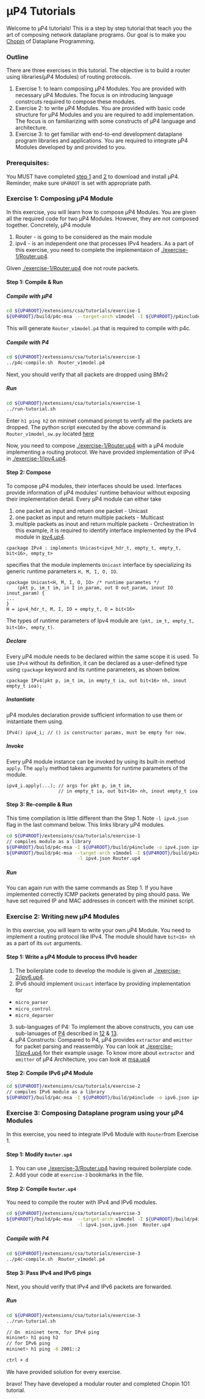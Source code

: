 # μP4 Tutorials

Welcome to μP4 tutorials! This is a step by step tutorial that teach you the 
art of composing network dataplane programs. Our goal is to make you [Chopin](https://en.wikipedia.org/wiki/Fr%C3%A9d%C3%A9ric_Chopin) 
of Dataplane Programming.

### Outline
There are three exercises in this tutorial. The objective is to build a router
using libraries(μP4 Modules) of routing protocols. 
1. Exercise 1: to learn composiing μP4 Modules. You are provided with 
   necessary μP4 Modules. The focus is on introducing language constrcuts 
   required to compose these modules.
2. Exercise 2: to write μP4 Modules. You are provided with basic code structure
   for μP4 Modules and you are required to add implementation. The focus is on
   familiarizing with some constructs of μP4 language and architecture.
3. Exercise 3: to get familiar with end-to-end development dataplane program
   libraries and applications. You are required to integrate μP4 Modules
   developed by and provided to you.

### Prerequisites: 
You MUST have completed [step 1](https://github.com/cornell-netlab/MicroP4#1-install-dependencies-and-download-%CE%BCp4) 
and [2](https://github.com/cornell-netlab/MicroP4#2-install) to download and install μP4.
Reminder, make sure `UP4ROOT` is set with appropriate path.

### Exercise 1: Composing μP4 Module
In this exercise, you will learn how to compose μP4 Modules. You are given all 
the required code for two μP4 Modules. However, they are not composed together. 
Concretely, μP4 module
1. Router - is going to be considered as the main module
2. ipv4 - is an independent one that processes IPv4 headers. 
As a part of this exercise, you need to complete the implementaion of [./exercise-1/Router.up4](https://github.com/cornell-netlab/MicroP4/blob/master/extensions/csa/tutorials/exercise-1/Router.up4).

Given [./exercise-1/Router.up4](https://github.com/cornell-netlab/MicroP4/blob/master/extensions/csa/tutorials/exercise-1/Router.up4) doe not route packets.
#### Step 1: Compile & Run
##### Compile with μP4
```bash
cd ${UP4ROOT}/extensions/csa/tutorials/exercise-1
${UP4ROOT}/build/p4c-msa  --target-arch v1model -I ${UP4ROOT}/p4include Router.up4
```
This will generate `Router_v1model.p4` that is required to compile with p4c.
##### Compile with P4
```bash
cd ${UP4ROOT}/extensions/csa/tutorials/exercise-1
../p4c-compile.sh  Router_v1model.p4
```
Next, you should verify that all packets are dropped using BMv2
##### Run
```bash
cd ${UP4ROOT}/extensions/csa/tutorials/exercise-1
../run-tutorial.sh
```
Enter `h1 ping h2` on mininet command prompt to verify all the packets are dropped.
The python script executed by the above command is `Router_v1model_sw.py` located 
[here](https://github.com/hksoni/behavioral-model/blob/b1647b16dee94db24dcef33cc31da844499be782/mininet/tutorials/Router_v1model_sw.py)

Now, you need to compose [./exercise-1/Router.up4](https://github.com/cornell-netlab/MicroP4/blob/master/extensions/csa/tutorials/exercise-1/Router.up4) with a
μP4 module implementing a routing protocol. We have provided implementation of IPv4
in [./exercise-1/ipv4.up4](https://github.com/cornell-netlab/MicroP4/blob/master/extensions/csa/tutorials/exercise-1/ipv4.up4). 

#### Step 2: Compose
To compose μP4 modules, their interfaces should be used. Interfaces provide 
information of μP4 modules' runtime behaviour without exposing their 
implementation detail. Every μP4 module can either take 
1. one packet as input and retuen one packet - Unicast
2. one packet as input and return multiple packets - Multicast
3. multiple packets as inout and return multiple packets - Orchestration
In this example, it is required to identify interface implemented by the 
IPv4 module in [ipv4.up4](https://github.com/cornell-netlab/MicroP4/blob/master/extensions/csa/tutorials/exercise-1/ipv4.up4).
```
cpackage IPv4 : implements Unicast<ipv4_hdr_t, empty_t, empty_t, bit<16>, empty_t>
```
specifies that the module implements `Unicast` interface by specializing its 
generic runtime parameters `H, M, I, O, IO`.
```
cpackage Unicast<H, M, I, O, IO> /* runtime parametes */
    (pkt p, im_t im, in I in_param, out O out_param, inout IO inout_param) {
...
}
H = ipv4_hdr_t, M, I, IO = empty_t, O = bit<16>
```
The types of runtime parameters of Ipv4 module are 
`(pkt, im_t, empty_t, bit<16>, empty_t)`.

##### Declare
Every μP4 module needs to be declared within the same scope it is used. To use 
`IPv4` without its definition, it can be declared as a user-defined type using 
`cpackage` keyword and its runtime parameters, as shown below.
```
cpackage IPv4(pkt p, im_t im, in empty_t ia, out bit<16> nh, inout empty_t ioa);
```
##### Instantiate
μP4 modules declaration provide sufficient information to use them or 
instantiate them using.
```P4
IPv4() ipv4_i; // () is constructor params, must be empty for now.
```
##### Invoke
Every μP4 module instance can be invoked by using its built-in method `apply`.
The `apply` method takes arguments for runtime parameters of the module.
```P4
ipv4_i.apply(...); // args for pkt p, im_t im, 
                   // in empty_t ia, out bit<16> nh, inout empty_t ioa
```

#### Step 3: Re-compile & Run
This time compilation is little different than the Step 1.
Note `-l ipv4.json` flag in the last command below. This links library 
μP4 modules.
```bash
cd ${UP4ROOT}/extensions/csa/tutorials/exercise-1
// compiles module as a library
${UP4ROOT}/build/p4c-msa -I ${UP4ROOT}/build/p4include -o ipv4.json ipv4.up4 
${UP4ROOT}/build/p4c-msa --target-arch v1model -I ${UP4ROOT}/build/p4include \
                          -l ipv4.json Router.up4
```
##### Run
You can again run with the same commands as Step 1.
If you have implemented correctly ICMP packets generated by ping should pass.
We have set required IP and MAC addresses in concert with the mininet script.

### Exercise 2: Writing new μP4 Modules
In this exercise, you will learn to write your own μP4 Module. You need to 
implement a routing protocol like IPv4. The module should have `bit<16> nh` as 
a part of its `out` arguments. 
#### Step 1: Write a μP4 Module to process IPv6 header
1. The boilerplate code to develop the module is given at [./exercise-2/ipv6.up4](https://github.com/cornell-netlab/MicroP4/tree/master/extensions/csa/tutorials/exercise-2).
2. IPv6 should implement `Unicast` interface by providing implementation for 
  * `micro_parser`
  * `micro_control`
  * `micro_deparser`
3. sub-languages of P4: To implement the above constructs, you can use 
sub-lanuages of [P4](https://p4.org/p4-spec/docs/P4-16-v1.2.1.html) described in 
[12](https://p4.org/p4-spec/docs/P4-16-v1.2.1.html#sec-packet-parsing) & [13](https://p4.org/p4-spec/docs/P4-16-v1.2.1.html#sec-control).
4. μP4 Constructs:  Compared to P4, μP4 provides `extractor` and `emitter` for
packet parsing and reassembly. You can look at [./exercise-1/ipv4.up4](https://github.com/cornell-netlab/MicroP4/blob/master/extensions/csa/tutorials/exercise-1/ipv4.up4) 
for their example usage. To know more about `extractor` and `emitter` of 
μP4 Architecture, you can look at [msa.up4](https://github.com/cornell-netlab/MicroP4/blob/master/extensions/csa/p4include/msa.up4)

#### Step 2: Compile IPv6 μP4 Module
```bash
cd ${UP4ROOT}/extensions/csa/tutorials/exercise-2
// compiles IPv6 module as a library
${UP4ROOT}/build/p4c-msa -I ${UP4ROOT}/build/p4include -o ipv6.json ipv6.up4 
```

### Exercise 3: Composing Dataplane program using your μP4 Modules
In this exercise, you need to integrate IPv6 Module with `Router`from Exercise 1.
#### Step 1: Modify `Router.up4`
1. You can use [./exercise-3/Router.up4](https://github.com/cornell-netlab/MicroP4/tree/master/extensions/csa/tutorials/exercise-3/Router.up4) having 
required boilerplate code.
2. Add your code at `exercise-3` bookmarks in the file. 

#### Step 2: Compile `Router.up4`
You need to compile the router with IPv4 and IPv6 modules.
```bash
cd ${UP4ROOT}/extensions/csa/tutorials/exercise-3
${UP4ROOT}/build/p4c-msa  --target-arch v1model -I ${UP4ROOT}/build/p4include \
                          -l ipv4.json,ipv6.json  Router.up4
```
##### Compile with P4
```bash
cd ${UP4ROOT}/extensions/csa/tutorials/exercise-3
../p4c-compile.sh  Router_v1model.p4
```


#### Step 3: Pass IPv4 and IPv6 pings
Next, you should verify that IPv4 and IPv6 packets are forwarded.
##### Run
```bash
cd ${UP4ROOT}/extensions/csa/tutorials/exercise-3
../run-tutorial.sh

// On  mininet term, for IPv4 ping
mininet> h1 ping h2
// for IPv6 ping
mininet> h1 ping -6 2001::2

ctrl + d
```
We have provided solution for every exercise.

bravo! They have developed a modular router and completed Chopin 1O1 tutorial.
